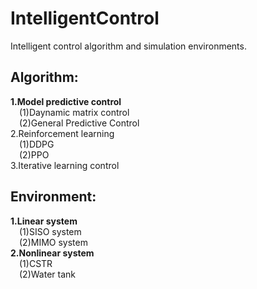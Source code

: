 # IntelligentControl
Intelligent control algorithm and simulation environments.

## Algorithm:  
  
**1.Model predictive control**  
&emsp;(1)Daynamic matrix control  
&emsp;(2)General Predictive Control  
2.Reinforcement learning  
&emsp;(1)DDPG  
&emsp;(2)PPO  
3.Iterative learning control  
  
## Environment:  

**1.Linear system**  
&emsp;(1)SISO system  
&emsp;(2)MIMO system  
**2.Nonlinear system**  
&emsp;(1)CSTR  
&emsp;(2)Water tank  
